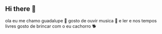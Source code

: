 ## Hi there 👋
ola eu me chamo guadalupe 💙
gosto de ouvir musica 🎵 e ler 
e nos tempos livres gosto de 
brincar com o eu cachorro 🐕
